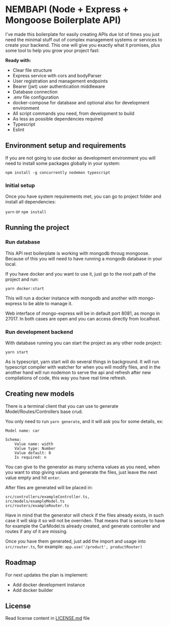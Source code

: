 
# NEMBAPI (Node + Express + Mongoose Boilerplate API)

I've made this boilerplate for easily creating APIs due lot of times you just need the minimal stuff
out of complex management systems or services to create your backend. This one will give you exactly what it promises, 
plus some tool to help you grow your project fast:

**Ready with:**

- Clear file structure
- Express service with cors and bodyParser
- User registration and management endpoints
- Bearer (jwt) user authentication middleware
- Database connection
- .env file configuration
- docker-compose for database and optional also for development environment
- All script commands you need, from development to build
- As less as possible dependencies required
- Typescript
- Eslint

## Environment setup and requirements

If you are not going to use docker as development environment you will need to install some packages globally in your system:

```
npm install -g concurrently nodemon typescript
```

### Initial setup

Once you have system requirements met, you can go to project folder and install all dependencies:

`yarn`
or
`npm install`

## Running the project

### Run database
This API rest boilerplate is working with mongodb throug mongoose. Because of this you will need to have running
a mongodb database in your local.

If you have docker and you want to use it, just go to the root path of the project and run:

```
yarn docker:start
```

This will run a docker instance with mongodb and another with mongo-express to be able to manage it.

Web interface of mongo-express will be in default port 8081, as mongo in 27017. In both cases are open
and you can access directly from localhost.

### Run development backend

With database running you can start the project as any other node project:

```
yarn start
```

As is typescript, yarn start will do several things in background. It will run typescript compiler with watcher for when
you will modify files, and in the another hand will run nodemon to serve the api and refresh after new compilations
of code, this way you have real time refresh.

## Creating new models

There is a terminal client that you can use to generate Model/Routes/Controllers base crud.

You only need to run `yarn generate`, and it will ask you for some details, ex:
```
Model name: car

Schema:
    Value name: width
    Value type: Number
    Value default: 0
    Is required: n
```

You can give to the generator as many schema values as you need, when you want to stop giving values and generate the
files, just leave the next value empty and hit `enter`.

After files are generated will be placed in:

```
src/controllers/exampleController.ts, 
src/models/exampleModel.ts
src/routers/exampleRouter.ts 
```

Have in mind that the generator will check if the files already exists, in such case it will skip it so will not be
overriden. That means that is secure to have for example the CarModel.ts already created, and generate controller and
routes if any of it are missing.

Once you have them generated, just add the import and usage into `src/router.ts`, for example: `app.use('/product', productRouter)`

## Roadmap

For next updates the plan is implement:

- Add docker development instance
- Add docker builder

## License

Read license content in [LICENSE.md](https://github.com/vichaunter/nembapi/blob/main/LICENSE.md) file
